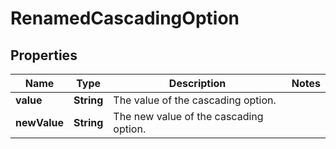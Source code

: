 # RenamedCascadingOption

## Properties
Name | Type | Description | Notes
------------ | ------------- | ------------- | -------------
**value** | **String** | The value of the cascading option. | 
**newValue** | **String** | The new value of the cascading option. | 
